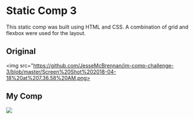 # Static Comp 3

This static comp was built using HTML and CSS. A combination of grid and flexbox were used for the layout. 

## Original

<img src="https://github.com/JesseMcBrennan/jm-comp-challenge-3/blob/master/Screen%20Shot%202018-04-18%20at%207.36.58%20AM.png></img>
          
## My Comp

<img src="https://github.com/JesseMcBrennan/jm-comp-challenge-3/blob/master/Screen%20Shot%202018-04-18%20at%208.51.34%20AM.png"></img>
